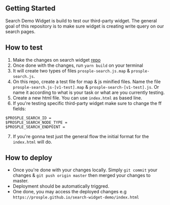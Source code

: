 ## Getting Started

Search Demo Widget is build to test our third-party widget. The general goal of this repository is to make sure widget is creating write query on our search pages.

## How to test

1. Make the changes on search widget [repo](https://github.com/Prosple/search-widget)
2. Once done with the changes, run ``yarn build`` on your terminal
3. It will create two types of files `prosple-search.js.map` & `prosple-search.js`.
4. On this repo, create a test file for map & js minified files. Name the file `prosple-search.js-[v1-test].map` & `prosple-search-[v1-test].js`. Or name it according to what is your task or what are you currently testing.
5. Create a new html file. You can use `index.html` as based line.
6. If you're testing specific third-party widget make sure to change the ff fields:
```
$PROSPLE_SEARCH_ID =
$PROSPLE_SEARCH_NODE_TYPE =
$PROSPLE_SEARCH_ENDPOINT =
```
7. If you're gonna test just the general flow the initial format for the `index.html` will do.

## How to deploy

- Once you're done with your changes locally. Simply `git commit` your changes & `git push origin master` then merged your changes to master.
- Deployment should be automatically triggred.
- One done, you may access the deployed changes e.g `https://prosple.github.io/search-widget-demo/index.html`
